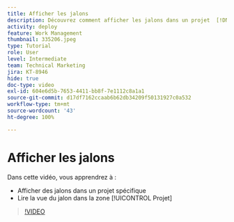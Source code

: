 ```yaml
---
title: Afficher les jalons
description: Découvrez comment afficher les jalons dans un projet  [!DNL  Workfront]  et utilisez la vue du jalon dans la zone [!UICONTROL Projet].
activity: deploy
feature: Work Management
thumbnail: 335206.jpeg
type: Tutorial
role: User
level: Intermediate
team: Technical Marketing
jira: KT-8946
hide: true
doc-type: video
exl-id: 604e6d5b-7653-4411-bb8f-7e1112c8a1a1
source-git-commit: d17df7162ccaab6b62db34209f50131927c0a532
workflow-type: tm+mt
source-wordcount: '43'
ht-degree: 100%

---
```


# Afficher les jalons

Dans cette vidéo, vous apprendrez à :

* Afficher des jalons dans un projet spécifique
* Lire la vue du jalon dans la zone [!UICONTROL Projet]

>[!VIDEO](https://video.tv.adobe.com/v/3415901/?quality=12&learn=on&enablevpops&captions=fre_fr)
